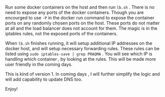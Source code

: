Run some docker containers on the host and then run `lb.sh` . There is no need to expose any ports of the docker containers. Though you are encourged to use `-P` in the docker run command to expose the container ports on any randomly chosen ports on the host. These ports do not matter at all and the load balancer does not account for them. The magic is in the iptables rules, not the exposed ports of the containers.

When `lb.sh` finishes running, it will setup additional IP addresses on the docker host, and will setup necessary forwarding rules. These rules can be listed using `sudo iptables-save | grep PRAQMA` . You will see which IP is handling which container , by looking at the rules. This will be made more user friendly in the coming days.

This is kind of version 1. In coming days , I will further simplify the logic and will add capability to update DNS too. 

Enjoy! 

